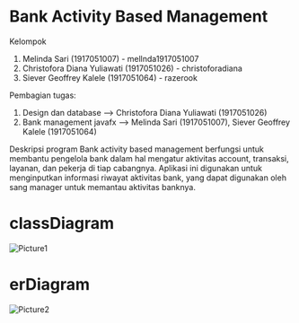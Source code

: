 # Bank Activity Based Management

Kelompok
1. Melinda Sari (1917051007) - mellnda1917051007
2. Christofora Diana Yuliawati (1917051026) - christoforadiana
3. Siever Geoffrey Kalele (1917051064) - razerook 

Pembagian tugas:
1. Design dan database --> Christofora Diana Yuliawati (1917051026)
2. Bank management javafx --> Melinda Sari (1917051007), Siever Geoffrey Kalele (1917051064)

Deskripsi program
Bank activity based management berfungsi untuk membantu pengelola bank dalam hal mengatur aktivitas account, transaksi, layanan, dan pekerja di tiap cabangnya. Aplikasi ini digunakan untuk menginputkan informasi riwayat aktivitas bank, yang dapat digunakan oleh sang manager untuk memantau aktivitas banknya.

# classDiagram
![Picture1](https://user-images.githubusercontent.com/62495955/105750458-5bc02c80-5f77-11eb-84c0-ecb1a67fdb50.png)

# erDiagram
![Picture2](https://user-images.githubusercontent.com/62495955/105750500-68448500-5f77-11eb-8752-657891b4a67d.png)
